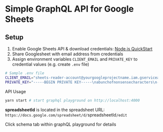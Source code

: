 # Simple GraphQL API for Google Sheets

## Setup

1. Enable Google Sheets API & download credentials: [Node.js QuickStart](https://developers.google.com/sheets/api/quickstart/nodejs)
2. Share Googlesheet with email address from credentials
3. Assign environment variables `CLIENT_EMAIL` and `PRIVATE_KEY` to credential values (e.g. create `.env` file)

```bash
# Sample .env file
CLIENT_EMAIL="sheets-reader-account@yourgoogleprojectname.iam.gserviceaccount.com"
PRIVATE_KEY="-----BEGIN PRIVATE KEY-----\nabunchofnonsensecharacters\n-----END PRIVATE KEY-----\n"
```

API Usage

```bash
yarn start # start graphql playground on http://localhost:4000
```

**spreadsheetId** is located in the spreadsheet URL: `https://docs.google.com/spreadsheet/d/`spreadsheetId`/edit`

Click schema tab within graphQL playground for details
